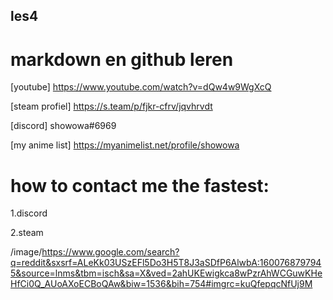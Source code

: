 ## les4

# markdown en github leren

[youtube] https://www.youtube.com/watch?v=dQw4w9WgXcQ

[steam profiel] https://s.team/p/fjkr-cfrv/jqvhrvdt

[discord] showowa#6969

[my anime list] https://myanimelist.net/profile/showowa

# how to contact me the fastest:
1.discord

2.steam


/image/https://www.google.com/search?q=reddit&sxsrf=ALeKk03USzEFl5Do3H5T8J3aSDfP6AlwbA:1600768797945&source=lnms&tbm=isch&sa=X&ved=2ahUKEwigkca8wPzrAhWCGuwKHeHfCi0Q_AUoAXoECBoQAw&biw=1536&bih=754#imgrc=kuQfepqcNfUj9M
